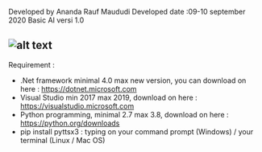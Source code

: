 Developed by Ananda Rauf Maududi
Developed date :09-10 september 2020
Basic AI versi 1.0

![alt text]("https://raw.githubusercontent.com/AnandaRauf/Basic-AI-VA/master/robot%20ai.png")
---------------------------------------------------------------------------------------------------------------------------

Requirement :

- .Net framework minimal 4.0 max new version, you can download on here : https://dotnet.microsoft.com
- Visual Studio min 2017 max 2019, download on here : https://visualstudio.microsoft.com
- Python programming, minimal 2.7 max 3.8, download on here : https://python.org/downloads
- pip install pyttsx3 : typing on your command prompt (Windows) / your terminal (Linux / Mac OS)

